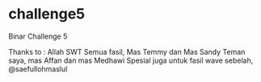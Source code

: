 # challenge5
Binar Challenge 5

Thanks to :
Allah SWT
Semua fasil, Mas Temmy dan Mas Sandy
Teman saya, mas Affan dan mas Medhawi
Spesial juga untuk fasil wave sebelah, @saefullohmaslul